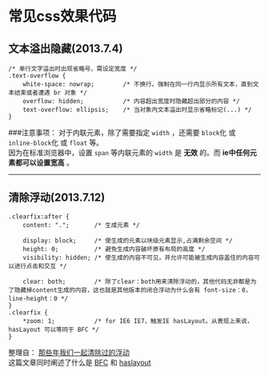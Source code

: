 常见css效果代码===============文本溢出隐藏(2013.7.4)----------------------```/* 单行文字溢出时出现省略号，需设定宽度 */.text-overflow {	white-space: nowrap;		/* 不换行。强制在同一行内显示所有文本，直到文本结束或者遭遇 br 对象 */	overflow: hidden;			/* 内容超出宽度时隐藏超出部分的内容 */	text-overflow: ellipsis;	/* 当对象内文本溢出时显示省略标记(...) */}```###注意事项：对于内联元素，除了需要指定 `width` ，还需要 `block`化 或 `inline-block`化 或 `float` 等。  因为在标准浏览器中，设置 `span` 等内联元素的 `width` 是 **无效** 的。而 **ie中任何元素都可以设置宽高** 。- - - - - - - - - -清除浮动(2013.7.12)-------------------```.clearfix:after {	content: ".";		/* 生成元素 */		display: block;		/* 使生成的元素以块级元素显示,占满剩余空间 */	height: 0;			/* 避免生成内容破坏原有布局的高度 */	visibility: hidden;	/* 使生成的内容不可见，并允许可能被生成内容盖住的内容可以进行点击和交互 */		clear: both;		/* 除了clear：both用来清除浮动的，其他代码无非都是为了隐藏掉content生成的内容，这也就是其他版本的闭合浮动为什么会有 font-size：0，line-height：0 */}.clearfix {	*zoom: 1;			/* for IE6 IE7，触发IE hasLayout。从表现上来说，hasLayout 可以等同于 BFC */}```整理自： [那些年我们一起清除过的浮动](http://www.iyunlu.com/view/css-xhtml/55.html "作者：一丝冰凉")  这篇文章同时阐述了什么是 [BFC](http://www.w3.org/TR/CSS21/visuren.html#block-formatting "Block formatting contexts （块级格式化上下文）") 和 [haslayout](http://msdn.microsoft.com/en-us/library/bb250481%28VS.85%29.aspx "更多请在MSDN中搜索haslayout")